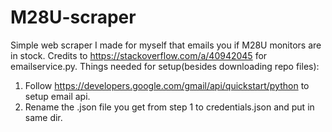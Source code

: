 # M28U-scraper
Simple web scraper I made for myself that emails you if M28U monitors are in stock. Credits to https://stackoverflow.com/a/40942045 for emailservice.py. 
Things needed for setup(besides downloading repo files):
1. Follow https://developers.google.com/gmail/api/quickstart/python to setup email api.
2. Rename the .json file you get from step 1 to credentials.json and put in same dir.
